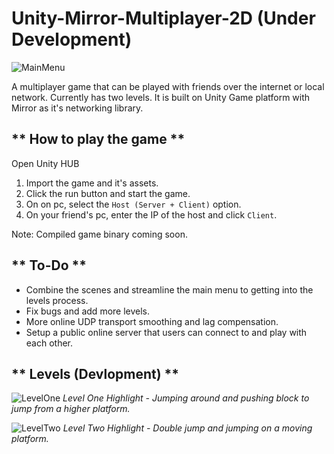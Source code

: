 # Unity-Mirror-Multiplayer-2D (Under Development)
 
![MainMenu](https://user-images.githubusercontent.com/29809542/175788551-67959f5c-5115-4211-a504-ca7cb54d68b9.png)

A multiplayer game that can be played with friends over the internet or local network. Currently has two levels. It is built on Unity Game platform with Mirror as it's networking library.

** How to play the game **
------------------


Open Unity HUB
1. Import the game and it's assets.
2. Click the run button and start the game.
3. On on pc, select the `Host (Server + Client)` option.
4. On your friend's pc, enter the IP of the host and click `Client`.


Note: Compiled game binary coming soon.


** To-Do **
------------------

- Combine the scenes and streamline the main menu to getting into the levels process.
- Fix bugs and add more levels.
- More online UDP transport smoothing and lag compensation.
- Setup a public online server that users can connect to and play with each other.

** Levels (Devlopment) **
------------------

![LevelOne](https://user-images.githubusercontent.com/29809542/175788617-cd3907ac-37e7-4d61-81f2-b56222ea9881.png)
*Level One Highlight - Jumping around and pushing block to jump from a higher platform.*

![LevelTwo](https://user-images.githubusercontent.com/29809542/175788622-cf82cda6-6d54-4317-a9e5-047405736197.png)
*Level Two Highlight - Double jump and jumping on a moving platform.*